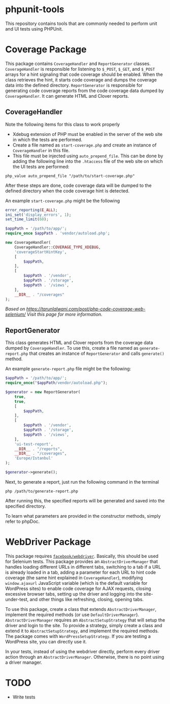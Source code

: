 # phpunit-tools
This repository contains tools that are commonly needed to perform unit and UI tests using PHPUnit.

# Coverage Package
This package contains `CoverageHandler` and `ReportGenerator` classes. `CoverageHandler` is responsible for listening to `$_POST`, `$_GET`, and `$_POST` arrays for a hint signaling that code coverage should be enabled. When the class retrieves the hint, it starts code coverage and dumps the coverage data into the defined directory. `ReportGenerator` is responsible for generating code coverage reports from the code coverage data dumped by `CoverageHandler`. It can generate HTML and Clover reports.

## CoverageHandler
Note the following items for this class to work properly

- Xdebug extension of PHP must be enabled in the server of the web site in which the tests are performed.
- Create a file named as `start-coverage.php` and create an instance of `CoverageHandler` in this file.
- This file must be injected using `auto_prepend_file`. This can be done by adding the following line into the `.htaccess` file of the web site on which the UI tests are performed:

```
php_value auto_prepend_file "/path/to/start-coverage.php"
```

After these steps are done, code coverage data will be dumped to the defined directory when the code coverage hint is detected.

An example `start-coverage.php` might be the following
```php
error_reporting(E_ALL);
ini_set('display_errors', 1);
set_time_limit(60);

$appPath = '/path/to/app/';
require_once $appPath . 'vendor/autoload.php';

new CoverageHandler(
    CoverageHandler::COVERAGE_TYPE_XDEBUG,
    'coverageStartHintKey',
    [
        $appPath,
    ],
    [
        $appPath . '/vendor',
        $appPath . '/storage',
        $appPath . '/views',
    ],
    __DIR__ . "/coverages"
);
```

_Based on <https://tarunlalwani.com/post/php-code-coverage-web-selenium/> Visit this page for more information._

## ReportGenerator
This class generates HTML and Clover reports from the coverage data dumped by `CoverageHandler`. To use this, create a file named as `generate-report.php` that creates an instance of `ReportGenerator` and calls `generate()` method.

An example `generate-report.php` file might be the following:
```php
$appPath = '/path/to/app/';
require_once("$appPath/vendor/autoload.php");

$generator = new ReportGenerator(
    true,
    true,
    [
        $appPath,
    ],
    [
        $appPath . '/vendor',
        $appPath . '/storage',
        $appPath . '/views',
    ],
    'ui-test-report',
    __DIR__ . "/reports",
    __DIR__ . "/coverages",
    'Europe/Istanbul'
);

$generator->generate();
```

Next, to generate a report, just run the following command in the terminal
    
    php /path/to/generate-report.php
    
After running this, the specified reports will be generated and saved into the specified directory.

To learn what parameters are provided in the constructor methods, simply refer to phpDoc.

# WebDriver Package
This package requires [`facebook/webdriver`](https://github.com/facebook/php-webdriver). Basically, this should be used for Selenium tests. This package provides an `AbstractDriverManager` that handles loading different URLs in different tabs, switching to a tab if a URL is already loaded in a tab, adding a parameter for each URL to hint code coverage (the same hint explained in `CoverageHandler`), modifying `window.ajaxurl` JavaScript variable (which is the default variable for WordPress sites) to enable code coverage for AJAX requests, closing excessive browser tabs, setting up the driver and logging into the site-under-test, and other things like refreshing, closing, opening tabs.

To use this package, create a class that extends `AbstractDriverManager`, implement the required methods (or use `DefaultDriverManager`). `AbstractDriverManager` requires an `AbstractSetupStrategy` that will setup the driver and login to the site. To provide a strategy, simply create a class and extend it to `AbstractSetupStrategy`, and implement the required methods. The package comes with `WordPressSetupStrategy`. If you are testing a WordPress site, you can directly use it.

In your tests, instead of using the webdriver directly, perform every driver action through an `AbstractDriverManager`. Otherwise, there is no point using a driver manager.

# TODO
- Write tests
